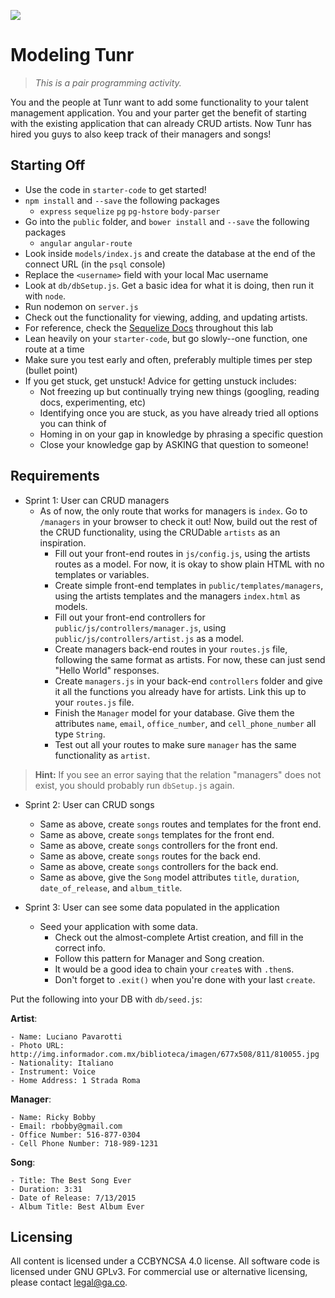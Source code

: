 <!--10:50 10 minutes for setup -->

![](https://ga-dash.s3.amazonaws.com/production/assets/logo-9f88ae6c9c3871690e33280fcf557f33.png)

# Modeling Tunr

> _This is a pair programming activity._

You and the people at Tunr want to add some functionality to your talent management application. You and your parter get the benefit of starting with the existing application that can already CRUD artists. Now Tunr has hired you guys to also keep track of their managers and songs!

<!--Show the fully functioning artist part first -->

## Starting Off

* Use the code in `starter-code` to get started!
* `npm install` and `--save` the following packages
	* `express` `sequelize` `pg` `pg-hstore` `body-parser`
* Go into the `public` folder, and `bower install` and `--save` the following packages
	* `angular` `angular-route`
* Look inside `models/index.js` and create the database at the end of the connect URL (in the `psql` console)
* Replace the `<username>` field with your local Mac username
* Look at `db/dbSetup.js`. Get a basic idea for what it is doing, then run it with `node`.
* Run nodemon on `server.js`
* Check out the functionality for viewing, adding, and updating artists.
* For reference, check the [Sequelize Docs](http://docs.sequelizejs.com/en/latest/) throughout this lab
* Lean heavily on your `starter-code`, but go slowly--one function, one route at a time
* Make sure you test early and often, preferably multiple times per step (bullet point)
* If you get stuck, get unstuck! Advice for getting unstuck includes:
	* Not freezing up but continually trying new things (googling, reading docs, experimenting, etc)
	* Identifying once you are stuck, as you have already tried all options you can think of
	* Homing in on your gap in knowledge by phrasing a specific question
	* Close your knowledge gap by ASKING that question to someone!

## Requirements

- Sprint 1: User can CRUD managers
  - As of now, the only route that works for managers is `index`.  Go to `/managers` in your browser to check it out!  Now, build out the rest of the CRUD functionality, using the CRUDable `artists` as an inspiration.
	  - Fill out your front-end routes in `js/config.js`, using the artists routes as a model.  For now, it is okay to show plain HTML with no templates or variables.  
	  - Create simple front-end templates in `public/templates/managers`, using the artists templates and the managers `index.html` as models.
	  - Fill out your front-end controllers for `public/js/controllers/manager.js`, using `public/js/controllers/artist.js` as a model.
	  - Create managers back-end routes in your `routes.js` file, following the same format as artists.  For now, these can just send "Hello World" responses.
	  - Create `managers.js` in your back-end `controllers` folder and give it all the functions you already have for artists.  Link this up to your `routes.js` file.
	  - Finish the `Manager` model for your database. Give them the attributes `name`, `email`, `office_number`, and `cell_phone_number` all type `String`.
	  - Test out all your routes to make sure `manager` has the same functionality as `artist`.

>**Hint:** If you see an error saying that the relation "managers" does not exist, you should probably run `dbSetup.js` again.

- Sprint 2: User can CRUD songs
  - Same as above, create `songs` routes and templates for the front end.
  - Same as above, create `songs` templates for the front end.  
  - Same as above, create `songs` controllers for the front end.  
  - Same as above, create `songs` routes for the back end.
  - Same as above, create `songs` controllers for the back end.
  - Same as above, give the `Song` model attributes `title`, `duration`, `date_of_release`, and `album_title`.

- Sprint 3: User can see some data populated in the application

  - Seed your application with some data. 
  	- Check out the almost-complete Artist creation, and fill in the correct info.
	- Follow this pattern for Manager and Song creation.
	- It would be a good idea to chain your `create`s with `.then`s.  
	- Don't forget to `.exit()` when you're done with your last `create`.
  
Put the following into your DB with `db/seed.js`:

  **Artist**:  

    - Name: Luciano Pavarotti
    - Photo URL: http://img.informador.com.mx/biblioteca/imagen/677x508/811/810055.jpg
    - Nationality: Italiano
    - Instrument: Voice
    - Home Address: 1 Strada Roma

  **Manager**:  

    - Name: Ricky Bobby
    - Email: rbobby@gmail.com
    - Office Number: 516-877-0304  
    - Cell Phone Number: 718-989-1231

  **Song**:  
  
    - Title: The Best Song Ever
    - Duration: 3:31
    - Date of Release: 7/13/2015
    - Album Title: Best Album Ever

## Licensing
All content is licensed under a CC­BY­NC­SA 4.0 license.
All software code is licensed under GNU GPLv3. For commercial use or alternative licensing, please contact legal@ga.co.
